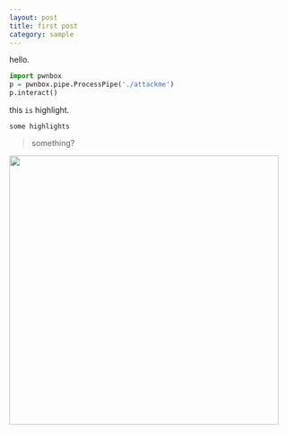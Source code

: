 ```yaml
---
layout: post
title: first post
category: sample
---
```


hello.

```python
import pwnbox
p = pwnbox.pipe.ProcessPipe('./attackme')
p.interact()
```

this `is` highlight.

```
some highlights
```

> something?

<p>
	<img src="{{site.baseurl}}/images/favicon.png" style = "width: 480px;">
</p>

